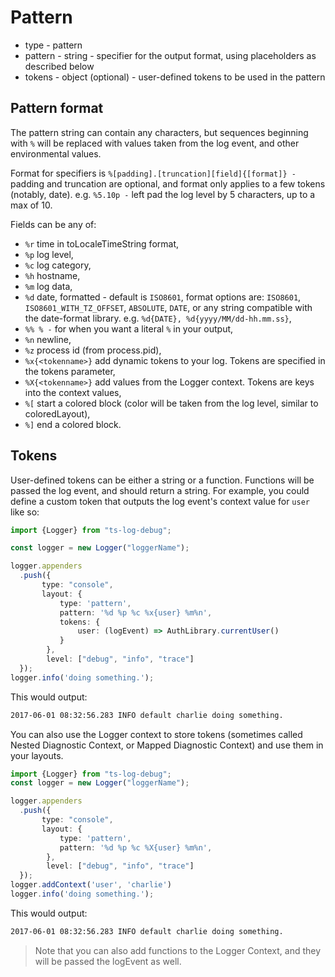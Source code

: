 # Pattern

* type - pattern
* pattern - string - specifier for the output format, using placeholders as described below
* tokens - object (optional) - user-defined tokens to be used in the pattern

## Pattern format

The pattern string can contain any characters, but sequences beginning with `%` will be replaced with values taken from 
the log event, and other environmental values. 

Format for specifiers is `%[padding].[truncation][field]{[format]} -`  padding and truncation are optional, and format only applies to a few tokens (notably, date). e.g. `%5.10p -` 
left pad the log level by 5 characters, up to a max of 10.

Fields can be any of:

* `%r` time in toLocaleTimeString format,
* `%p` log level,
* `%c` log category,
* `%h` hostname,
* `%m` log data,
* `%d` date, formatted - default is `ISO8601`, format options are: `ISO8601`, `ISO8601_WITH_TZ_OFFSET`, `ABSOLUTE`, `DATE`, or any string compatible with the date-format library. e.g. `%d{DATE}, %d{yyyy/MM/dd-hh.mm.ss}`,
* `%% % -` for when you want a literal `%` in your output,
* `%n` newline,
* `%z` process id (from process.pid),
* `%x{<tokenname>}` add dynamic tokens to your log. Tokens are specified in the tokens parameter,
* `%X{<tokenname>}` add values from the Logger context. Tokens are keys into the context values,
* `%[` start a colored block (color will be taken from the log level, similar to coloredLayout),
* `%]` end a colored block.

## Tokens

User-defined tokens can be either a string or a function. Functions will be passed the log event, and should return a string. For example, you could define a custom token that outputs the log event's context value for `user` like so:

```typescript
import {Logger} from "ts-log-debug";

const logger = new Logger("loggerName");

logger.appenders
  .push({
       type: "console",
       layout: {
           type: 'pattern',
           pattern: '%d %p %c %x{user} %m%n',
           tokens: {
               user: (logEvent) => AuthLibrary.currentUser()
           }
        },
        level: ["debug", "info", "trace"]
  });
logger.info('doing something.');
```

This would output:

```bash
2017-06-01 08:32:56.283 INFO default charlie doing something.
```

You can also use the Logger context to store tokens (sometimes called Nested Diagnostic Context, or Mapped Diagnostic Context) and use them in your layouts.

```typescript
import {Logger} from "ts-log-debug";
const logger = new Logger("loggerName");

logger.appenders
  .push({
       type: "console",
       layout: {
           type: 'pattern',
           pattern: '%d %p %c %X{user} %m%n',
        },
        level: ["debug", "info", "trace"]
  });
logger.addContext('user', 'charlie')
logger.info('doing something.');
```

This would output:
```bash
2017-06-01 08:32:56.283 INFO default charlie doing something.
```
> Note that you can also add functions to the Logger Context, and they will be passed the logEvent as well.
